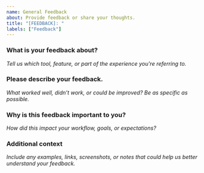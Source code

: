 ```yaml
---
name: General Feedback
about: Provide feedback or share your thoughts.
title: "[FEEDBACK]: "
labels: ["Feedback"]
---
```


### What is your feedback about?  
*Tell us which tool, feature, or part of the experience you're referring to.*

### Please describe your feedback.  
*What worked well, didn’t work, or could be improved? Be as specific as possible.*

### Why is this feedback important to you?  
*How did this impact your workflow, goals, or expectations?*

### Additional context  
*Include any examples, links, screenshots, or notes that could help us better understand your feedback.*
